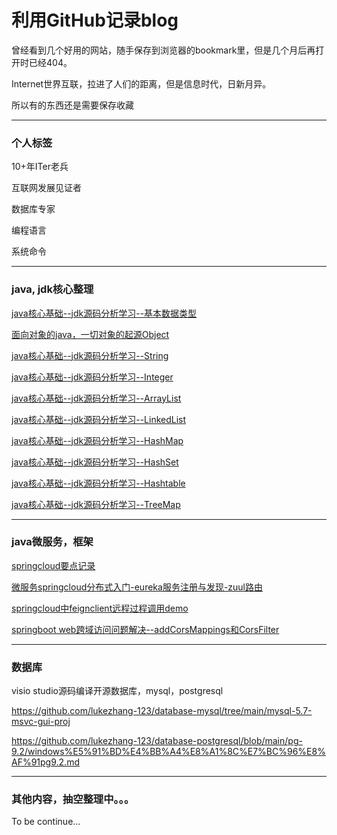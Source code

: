 # 利用GitHub记录blog

曾经看到几个好用的网站，随手保存到浏览器的bookmark里，但是几个月后再打开时已经404。

Internet世界互联，拉进了人们的距离，但是信息时代，日新月异。

所以有的东西还是需要保存收藏

---

### 个人标签

10+年ITer老兵

互联网发展见证者

数据库专家

编程语言

系统命令

---

### java, jdk核心整理

[java核心基础--jdk源码分析学习--基本数据类型](https://blog.csdn.net/c5113620/article/details/78722359)

[面向对象的java，一切对象的起源Object](https://blog.csdn.net/c5113620/article/details/78777954)

[java核心基础--jdk源码分析学习--String](https://blog.csdn.net/c5113620/article/details/78787809)

[java核心基础--jdk源码分析学习--Integer](https://blog.csdn.net/c5113620/article/details/78787884)

[java核心基础--jdk源码分析学习--ArrayList](https://blog.csdn.net/c5113620/article/details/78788115)

[java核心基础--jdk源码分析学习--LinkedList](https://blog.csdn.net/c5113620/article/details/78788239)

[java核心基础--jdk源码分析学习--HashMap](https://blog.csdn.net/c5113620/article/details/78789085)

[java核心基础--jdk源码分析学习--HashSet](https://blog.csdn.net/c5113620/article/details/78820973)

[java核心基础--jdk源码分析学习--Hashtable](https://blog.csdn.net/c5113620/article/details/78821290)

[java核心基础--jdk源码分析学习--TreeMap](https://blog.csdn.net/c5113620/article/details/78826287)

---

### java微服务，框架

[springcloud要点记录](https://blog.csdn.net/c5113620/article/details/78885686)

[微服务springcloud分布式入门-eureka服务注册与发现-zuul路由](https://blog.csdn.net/c5113620/article/details/78886209)

[springcloud中feignclient远程过程调用demo](https://blog.csdn.net/c5113620/article/details/78893557)

[springboot web跨域访问问题解决--addCorsMappings和CorsFilter](https://blog.csdn.net/c5113620/article/details/79132968)

---

### 数据库

visio studio源码编译开源数据库，mysql，postgresql

https://github.com/lukezhang-123/database-mysql/tree/main/mysql-5.7-msvc-gui-proj

https://github.com/lukezhang-123/database-postgresql/blob/main/pg-9.2/windows%E5%91%BD%E4%BB%A4%E8%A1%8C%E7%BC%96%E8%AF%91pg9.2.md

---

### 其他内容，抽空整理中。。。

To be continue...

